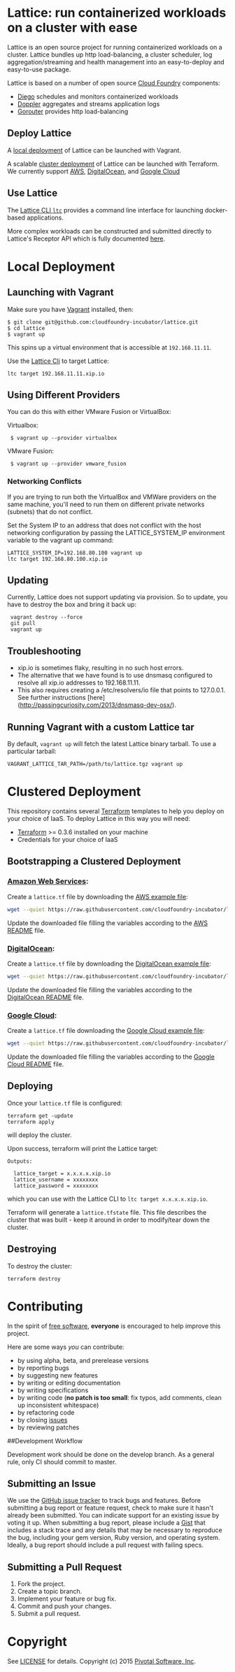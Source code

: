 # Lattice: run containerized workloads on a cluster with ease

Lattice is an open source project for running containerized workloads on a cluster. Lattice bundles up http load-balancing, a cluster scheduler, log aggregation/streaming and health management into an easy-to-deploy and easy-to-use package.

Lattice is based on a number of open source [Cloud Foundry](http://cloudfoundry.org) components:

- [Diego](https://github.com/cloudfoundry-incubator/diego-design-notes) schedules and monitors containerized workloads
- [Doppler](https://github.com/cloudfoundry/loggregator) aggregates and streams application logs
- [Gorouter](https://github.com/cloudfoundry/gorouter) provides http load-balancing

## Deploy Lattice

A [local deployment](#local-deployment) of Lattice can be launched with Vagrant.

A scalable [cluster deployment](#clustered-deployment) of Lattice can be launched with Terraform.  We currently support [AWS](#amazon-web-services), [DigitalOcean](#digitalocean), and [Google Cloud](#google-cloud)

## Use Lattice

The [Lattice CLI `ltc`](https://github.com/cloudfoundry-incubator/lattice/tree/master/ltc) provides a command line interface for launching docker-based applications.

More complex workloads can be constructed and submitted directly to Lattice's Receptor API which is fully documented [here](https://github.com/cloudfoundry-incubator/receptor/blob/master/doc/README.md).

# Local Deployment

## Launching with Vagrant

Make sure you have [Vagrant](https://vagrantup.com/) installed, then:

    $ git clone git@github.com:cloudfoundry-incubator/lattice.git
    $ cd lattice
    $ vagrant up

This spins up a virtual environment that is accessible at `192.168.11.11`.

Use the [Lattice Cli](https://github.com/cloudfoundry-incubator/lattice/tree/master/ltc) to target Lattice:

```
ltc target 192.168.11.11.xip.io
```

## Using Different Providers

You can do this with either VMware Fusion or VirtualBox:

Virtualbox:

     $ vagrant up --provider virtualbox

VMware Fusion:

     $ vagrant up --provider vmware_fusion

### Networking Conflicts

If you are trying to run both the VirtualBox and VMWare providers on the same machine, 
you'll need to run them on different private networks (subnets) that do not conflict.

Set the System IP to an address that does not conflict with the host networking configuration by passing the
LATTICE_SYSTEM_IP environment variable to the vagrant up command:

```
LATTICE_SYSTEM_IP=192.168.80.100 vagrant up
ltc target 192.168.80.100.xip.io
```

## Updating

Currently, Lattice does not support updating via provision. So to update, you have to destroy the box and bring it back up:

     vagrant destroy --force
     git pull
     vagrant up
  
## Troubleshooting

-  xip.io is sometimes flaky, resulting in no such host errors.
-  The alternative that we have found is to use dnsmasq configured to resolve all xip.io addresses to 192.168.11.11.
-  This also requires creating a /etc/resolvers/io file that points to 127.0.0.1. See further instructions [here] (http://passingcuriosity.com/2013/dnsmasq-dev-osx/). 

## Running Vagrant with a custom Lattice tar

By default, `vagrant up` will fetch the latest Lattice binary tarball.  To use a particular tarball:

    VAGRANT_LATTICE_TAR_PATH=/path/to/lattice.tgz vagrant up

# Clustered Deployment

This repository contains several [Terraform](https://www.terraform.io/) templates to help you deploy on your choice of IaaS.  To deploy Lattice in this way you will need:

* [Terraform](https://www.terraform.io/intro/getting-started/install.html) >= 0.3.6 installed on your machine
* Credentials for your choice of IaaS

## Bootstrapping a Clustered Deployment

### [Amazon Web Services](http://aws.amazon.com/):

Create a `lattice.tf` file by downloading the [AWS example file](https://github.com/cloudfoundry-incubator/lattice/blob/master/terraform/aws/lattice.tf.example):

``` bash
wget --quiet https://raw.githubusercontent.com/cloudfoundry-incubator/lattice/master/terraform/aws/lattice.tf.example -O lattice.tf
```

Update the downloaded file filling the variables according to the [AWS README](https://github.com/cloudfoundry-incubator/lattice/blob/master/terraform/aws/README.md) file.

### [DigitalOcean](https://www.digitalocean.com):

Create a `lattice.tf` file by downloading the [DigitalOcean example file](https://github.com/cloudfoundry-incubator/lattice/blob/master/terraform/digitalocean/lattice.tf.example):

``` bash
wget --quiet https://raw.githubusercontent.com/cloudfoundry-incubator/lattice/master/terraform/digitalocean/lattice.tf.example -O lattice.tf
```

Update the downloaded file filling the variables according to the [DigitalOcean README](https://github.com/cloudfoundry-incubator/lattice/blob/master/terraform/digitalocean/README.md) file.

### [Google Cloud](https://cloud.google.com/):

Create a `lattice.tf` file downloading the [Google Cloud example file](https://github.com/cloudfoundry-incubator/lattice/blob/master/terraform/google/lattice.tf.example):

``` bash
wget --quiet https://raw.githubusercontent.com/cloudfoundry-incubator/lattice/lattice-terraform/master/google/lattice.tf.example -O lattice.tf
```
Update the downloaded file filling the variables according to the [Google Cloud README](https://github.com/cloudfoundry-incubator/lattice/blob/master/terraform/google/README.md) file.

## Deploying

Once your `lattice.tf` file is configured:

```
terraform get -update
terraform apply
```

will deploy the cluster.

Upon success, terraform will print the Lattice target:

```
Outputs:

  lattice_target = x.x.x.x.xip.io
  lattice_username = xxxxxxxx
  lattice_password = xxxxxxxx
```

which you can use with the Lattice CLI to `ltc target x.x.x.x.xip.io`.

Terraform will generate a `lattice.tfstate` file.  This file describes the cluster that was built - keep it around in order to modify/tear down the cluster.

## Destroying

To destroy the cluster:

```
terraform destroy
```

# Contributing

In the spirit of [free software](http://www.fsf.org/licensing/essays/free-sw.html), **everyone** is encouraged to help improve this project.

Here are some ways *you* can contribute:

* by using alpha, beta, and prerelease versions
* by reporting bugs
* by suggesting new features
* by writing or editing documentation
* by writing specifications
* by writing code (**no patch is too small**: fix typos, add comments, clean up inconsistent whitespace)
* by refactoring code
* by closing [issues](https://github.com/cloudfoundry-incubator/lattice/issues)
* by reviewing patches

##Development Workflow

Development work should be done on the develop branch.
As a general rule, only CI should commit to master.

## Submitting an Issue
We use the [GitHub issue tracker](https://github.com/cloudfoundry-incubator/lattice/issues) to track bugs and features.
Before submitting a bug report or feature request, check to make sure it hasn't already been submitted.
You can indicate support for an existing issue by voting it up.
When submitting a bug report, please include a [Gist](http://gist.github.com/) that includes a stack trace and any
details that may be necessary to reproduce the bug, including your gem version, Ruby version, and operating system.
Ideally, a bug report should include a pull request with failing specs.

## Submitting a Pull Request

1. Fork the project.
2. Create a topic branch.
3. Implement your feature or bug fix.
4. Commit and push your changes.
5. Submit a pull request.

# Copyright

See [LICENSE](https://github.com/cloudfoundry-incubator/lattice/blob/master/LICENSE) for details.
Copyright (c) 2015 [Pivotal Software, Inc](http://www.pivotal.io/).
